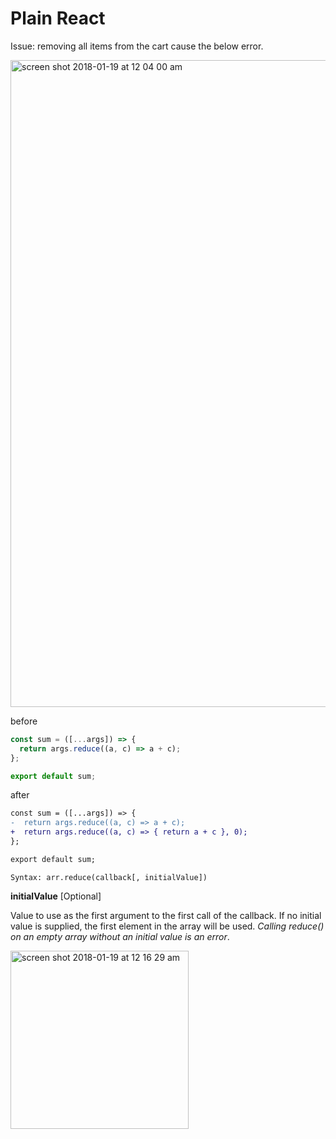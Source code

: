 # Plain React

Issue: removing all items from the cart cause the below error. 

<img width="1035" alt="screen shot 2018-01-19 at 12 04 00 am" src="https://user-images.githubusercontent.com/5876481/35140496-54943464-fcac-11e7-9179-5d78ea3815c1.png">

before
```javascript
const sum = ([...args]) => {
  return args.reduce((a, c) => a + c);
};

export default sum;
```

after
```diff
const sum = ([...args]) => {
-  return args.reduce((a, c) => a + c);
+  return args.reduce((a, c) => { return a + c }, 0);
};

export default sum;
```

    Syntax: arr.reduce(callback[, initialValue])
    
**initialValue** [Optional]

Value to use as the first argument to the first call of the callback. If no initial value is supplied, the first element in the array will be used. _Calling reduce() on an empty array without an initial value is an error_.

<img width="285" alt="screen shot 2018-01-19 at 12 16 29 am" src="https://user-images.githubusercontent.com/5876481/35140969-09ae9e88-fcae-11e7-95b8-d580eae7cea6.png">



